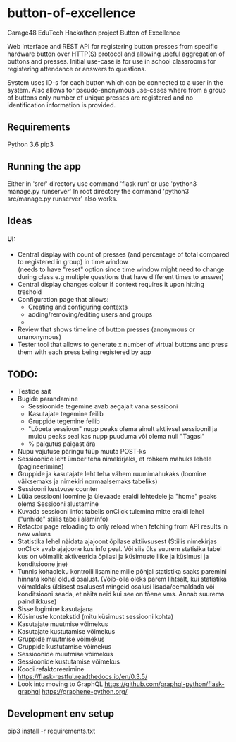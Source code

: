 # button-of-excellence
Garage48 EduTech Hackathon project Button of Excellence

Web interface and REST API for registering button presses from specific hardware button over HTTP(S) protocol and 
allowing useful aggregation of buttons and presses.
Initial use-case is for use in school classrooms for registering attendance or answers to questions.

System uses ID-s for each button which can be connected to a user in the system. Also allows for pseudo-anonymous 
use-cases where from a group of buttons only number of unique presses are registered and no identification information 
is provided.

## Requirements

Python 3.6
pip3

## Running the app

Either in 'src/' directory use command 'flask run' or use 'python3 manage.py runserver'
In root directory the command 'python3 src/manage.py runserver' also works.

## Ideas

#### UI:
  * Central display with count of presses (and percentage of total compared to registered in group) in time window  
  (needs to have "reset" option since time window might need to change during class e.g multiple questions that have 
  different times to answer)
  * Central display changes colour if context requires it upon hitting treshold
  * Configuration page that allows:
    - Creating and configuring contexts
    - adding/removing/editing users and groups
    -
  * Review that shows timeline of button presses (anonymous or unanonymous)
  * Tester tool that allows to generate x number of virtual buttons and press them with each press being registered by 
  app



## TODO:
* Testide sait
* Bugide parandamine
  - Sessioonide tegemine avab aegajalt vana sessiooni
  - Kasutajate tegemine feilib
  - Gruppide tegemine feilib
  - "Lõpeta sessioon" nupp peaks olema ainult aktiivsel sessioonil ja muidu peaks seal kas nupp puuduma või olema null 
  "Tagasi"
  - % paigutus paigast ära
* Nupu vajutuse päringu tüüp muuta POST-ks
* Sessioonide leht ümber teha nimekirjaks, et rohkem mahuks lehele (pagineerimine)
* Gruppide ja kasutajate leht teha vähem ruumimahukaks (loomine väiksemaks ja nimekiri normaalsemaks tabeliks)
* Sessiooni kestvuse counter
* Lüüa sessiooni loomine ja ülevaade eraldi lehtedele ja "home" peaks olema Sessiooni alustamine
* Kuvada sessiooni infot tabelis onClick tulemina mitte eraldi lehel ("unhide" stiilis tabeli alaminfo)
* Refactor page reloading to only reload when fetching from API results in new values
* Statistika lehel näidata ajajoont õpilase aktiivsusest (Stiilis nimekirjas onClick avab ajajoone kus info peal. Või 
  siis üks suurem statisika tabel kus on võimalik aktiveerida õpilasi ja küsimuste liike ja küsimusi ja konditsioone jne)
* Tunnis kohaoleku kontrolli lisamine mille põhjal statistika saaks paremini hinnata kohal oldud osalust.  (Võib-olla 
  oleks parem lihtsalt, kui statistika võimaldaks üldisest osalusest mingeid osalusi lisada/eemaldada või konditsiooni 
  seada, et näita neid kui see on tõene vms. Annab suurema paindlikkuse)
* Sisse logimine kasutajana
* Küsimuste kontekstid (mitu küsimust sessiooni kohta)
* Kasutajate muutmise võimekus
* Kasutajate kustutamise võimekus
* Gruppide muutmise võimekus
* Gruppide kustutamise võimekus
* Sessioonide muutmise võimekus
* Sessioonide kustutamise võimekus
* Koodi refaktoreerimine
* https://flask-restful.readthedocs.io/en/0.3.5/
* Look into moving to GraphQL https://github.com/graphql-python/flask-graphql  https://graphene-python.org/


## Development env setup

pip3 install -r requirements.txt